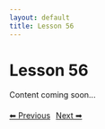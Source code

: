 ```yaml
---
layout: default
title: Lesson 56
---
```


# Lesson 56

Content coming soon...

<div style="margin-top: 20px;">
<a href="/docs/Advanced/Lessons/lesson_55.md" style="margin-right: 10px;">⬅ Previous</a><a href="/docs/Advanced/Lessons/lesson_57.md">Next ➡</a>
</div>
